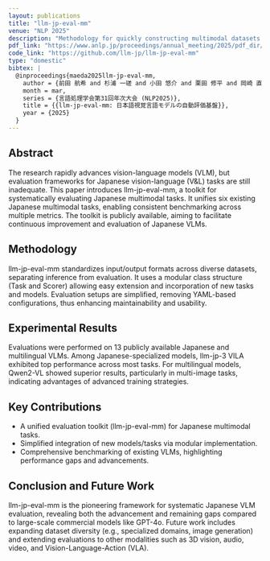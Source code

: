 ```yaml
---
layout: publications
title: "llm-jp-eval-mm"
venue: "NLP 2025"
description: "Methodology for quickly constructing multimodal datasets tailored for Japanese vision-language models."
pdf_link: "https://www.anlp.jp/proceedings/annual_meeting/2025/pdf_dir/Q3-23.pdf"
code_link: "https://github.com/llm-jp/llm-jp-eval-mm"
type: "domestic"
bibtex: |
  @inproceedings{maeda2025llm-jp-eval-mm,
    author = {前田 航希 and 杉浦 一瑳 and 小田 悠介 and 栗田 修平 and 岡崎 直観},
    month = mar,
    series = {言語処理学会第31回年次大会 (NLP2025)},
    title = {{llm-jp-eval-mm: 日本語視覚言語モデルの自動評価基盤}},
    year = {2025}
  }
---
```


## Abstract

The research rapidly advances vision-language models (VLM), but evaluation frameworks for Japanese vision-language (V&L) tasks are still inadequate. This paper introduces llm-jp-eval-mm, a toolkit for systematically evaluating Japanese multimodal tasks. It unifies six existing Japanese multimodal tasks, enabling consistent benchmarking across multiple metrics. The toolkit is publicly available, aiming to facilitate continuous improvement and evaluation of Japanese VLMs.

## Methodology

llm-jp-eval-mm standardizes input/output formats across diverse datasets, separating inference from evaluation. It uses a modular class structure (Task and Scorer) allowing easy extension and incorporation of new tasks and models. Evaluation setups are simplified, removing YAML-based configurations, thus enhancing maintainability and usability.

## Experimental Results

Evaluations were performed on 13 publicly available Japanese and multilingual VLMs. Among Japanese-specialized models, llm-jp-3 VILA exhibited top performance across most tasks. For multilingual models, Qwen2-VL showed superior results, particularly in multi-image tasks, indicating advantages of advanced training strategies.

## Key Contributions

- A unified evaluation toolkit (llm-jp-eval-mm) for Japanese multimodal tasks.
- Simplified integration of new models/tasks via modular implementation.
- Comprehensive benchmarking of existing VLMs, highlighting performance gaps and advancements.

## Conclusion and Future Work

llm-jp-eval-mm is the pioneering framework for systematic Japanese VLM evaluation, revealing both the advancement and remaining gaps compared to large-scale commercial models like GPT-4o. Future work includes expanding dataset diversity (e.g., specialized domains, image generation) and extending evaluations to other modalities such as 3D vision, audio, video, and Vision-Language-Action (VLA).
